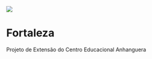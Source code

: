 
<img src="./Public/icons/logoFaculdadeFortalezaPreto.png">

# Fortaleza
Projeto de Extensão do Centro Educacional Anhanguera

